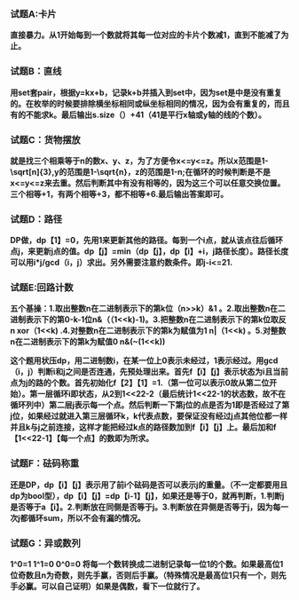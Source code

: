### 试题A:卡片

**直接暴力。从1开始每到一个数就将其每一位对应的卡片个数减1，直到不能减了为止。**



### 试题B：直线

**用set套pair，根据y=kx+b，记录k+b并插入到set中，因为set是中是没有重复的。在枚举的时候要排除横坐标相同或纵坐标相同的情况，因为会有重复的，而且有的不能求k。最后输出s.size（）+41（41是平行x轴或y轴的线的个数）。**



### 试题C：货物摆放

**就是找三个相乘等于n的数x、y、z，为了方便令x<=y<=z。所以x范围是1-\sqrt[n]{3},y的范围是1-\sqrt{n}，z的范围是1-n;在循环的时候判断是不是x<=y<=z来去重。然后判断其中有没有相等的，因为这三个可以任意交换位置。三个相等+1，有两个相等+3，都不相等+6.最后输出答案即可。**



### 试题D：路径

**DP做，dp【1】=0，先用1来更新其他的路径。每到一个i点，就从该点往后循环点j，来更新j点的值。dp【j】=min（dp【j】，dp【i】+i，j路径长度）。路径长度可以用i*j/gcd（i，j）求出。另外需要注意约数条件。即j-i<=21.**



### 试题E:回路计数

**五个基操：1.取出整数n在二进制表示下的第k位（n>>k）&1 。2.取出整数n在二进制表示下的第0-k-1位n&（（1<<k)-1)。3.把整数n在二进制表示下的第k位取反n xor（1<<k) .4.对整数n在二进制表示下的第k为赋值为1 n|（1<<k) 。5.对整数n在二进制表示下的第k为赋值0 n&(~(1<<k))**

**这个题用状压dp，用二进制数i，在某一位上0表示未经过，1表示经过。用gcd（i，j）判断i和j之间是否连通，先预处理出来。首先f【i】【j】表示状态为i且当前点为j的路的个数。首先初始化f【2】【1】=1.（第一位可以表示0故从第二位开始）。第一层循环i即状态，从2到1<<22-2（最后统计1<<22-1的状态数，故不在循环列中）第二层j表示每一个点。然后判断一下第j位的点是否为1即是否经过了第j位，如果经过就进入第三层循环k，k代表点数，要保证没有经过j点其他位都一样并且k与j之前连接，这样才能把经过k点的路径数加到f【i】【j】上。最后加和f【1<<22-1】【每一个点】的数即为所求。**



### 试题F：砝码称重

**还是DP，dp【i】【j】表示用了前i个砝码是否可以表示j的重量。（不一定都要用且dp为bool型），dp【i】【j】=dp【i-1】【j】，如果还是等于0，就再判断，1.判断j是否等于a【i】。2.判断放在同侧是否等于j。3.判断放在异侧是否等于j，因为每一次j都循环sum，所以不会有漏的情况。**



### 试题G：异或数列

**1^0=1 1^1=0 0^0=0 将每一个数转换成二进制记录每一位1的个数。如果最高位1位奇数且n为奇数，则先手赢，否则后手赢。（特殊情况是最高位1只有一个，则先手必赢。可以自己证明）如果是偶数，看下一位就行了。**

